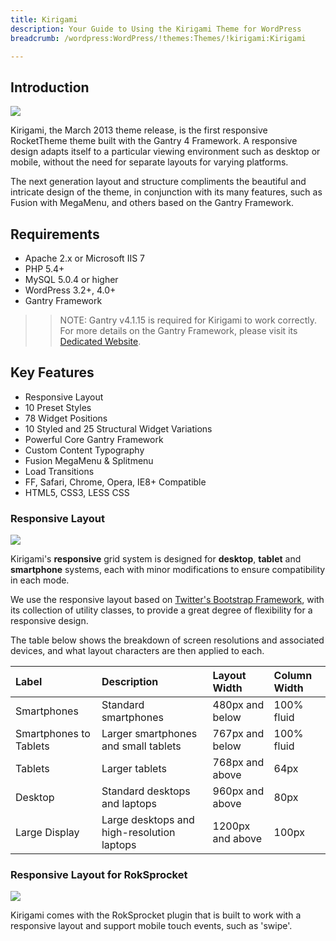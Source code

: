 ```yaml
---
title: Kirigami
description: Your Guide to Using the Kirigami Theme for WordPress
breadcrumb: /wordpress:WordPress/!themes:Themes/!kirigami:Kirigami

---
```


Introduction
-----

![][kirigami]

Kirigami, the March 2013 theme release, is the first responsive RocketTheme theme built with the Gantry 4 Framework. A responsive design adapts itself to a particular viewing environment such as desktop or mobile, without the need for separate layouts for varying platforms.

The next generation layout and structure compliments the beautiful and intricate design of the theme, in conjunction with its many features, such as Fusion with MegaMenu, and others based on the Gantry Framework.

Requirements
-----

* Apache 2.x or Microsoft IIS 7
* PHP 5.4+
* MySQL 5.0.4 or higher
* WordPress 3.2+, 4.0+
* Gantry Framework

>> NOTE: Gantry v4.1.15 is required for Kirigami to work correctly. For more details on the Gantry Framework, please visit its [Dedicated Website][gantry].

Key Features
-----

* Responsive Layout
* 10 Preset Styles
* 78 Widget Positions
* 10 Styled and 25 Structural Widget Variations
* Powerful Core Gantry Framework
* Custom Content Typography
* Fusion MegaMenu & Splitmenu
* Load Transitions
* FF, Safari, Chrome, Opera, IE8+ Compatible
* HTML5, CSS3, LESS CSS

### Responsive Layout

![][responsive]

Kirigami's **responsive** grid system is designed for **desktop**, **tablet** and **smartphone** systems, each with minor modifications to ensure compatibility in each mode.

We use the responsive layout based on [Twitter's Bootstrap Framework][bootstrap], with its collection of utility classes, to provide a great degree of flexibility for a responsive design.

The table below shows the breakdown of screen resolutions and associated devices, and what layout characters are then applied to each.

| Label                  | Description                                | Layout Width     | Column Width |  
| :--------------------- | :----------------------------------------- | :--------------- | :----------- |  
| Smartphones            | Standard smartphones                       | 480px and below  | 100% fluid   |  
| Smartphones to Tablets | Larger smartphones and small tablets       | 767px and below  | 100% fluid   |  
| Tablets                | Larger tablets                             | 768px and above  | 64px         |  
| Desktop                | Standard desktops and laptops              | 960px and above  | 80px         |  
| Large Display          | Large desktops and high-resolution laptops | 1200px and above | 100px        |  

### Responsive Layout for RokSprocket

![][sprocket]

Kirigami comes with the RokSprocket plugin that is built to work with a responsive layout and support mobile touch events, such as 'swipe'.

[gantry]: http://gantry.org/
[gantry_install]: ../../start/gantry.md
[kirigami]: assets/wp_kirigami.jpg
[responsive]: assets/responsive.jpg
[sprocket]: assets/roksprocket.jpg
[gantry4]: assets/gantry4.jpg
[bootstrap]: http://twitter.github.com/bootstrap/